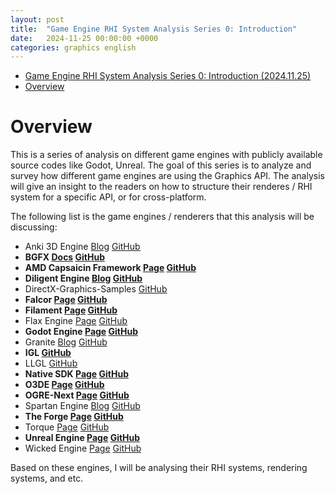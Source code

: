 ```yaml
---
layout: post
title:  "Game Engine RHI System Analysis Series 0: Introduction"
date:   2024-11-25 00:00:00 +0000
categories: graphics english
---
```


- [Game Engine RHI System Analysis Series 0: Introduction (2024.11.25)](#game-engine-rhi-system-analysis-series-0-introduction-20241125)
- [Overview](#overview)

# Overview

This is a series of analysis on different game engines with publicly available source codes like Godot, Unreal. The goal of this series is to analyze and survey how different game engines are using the Graphics API. The analysis will give an insight to the readers on how to structure their renderes / RHI system for a specific API, or for cross-platform.

The following list is the game engines / renderers that this analysis will be discussing:

* Anki 3D Engine [Blog](https://anki3d.org/) [GitHub](https://github.com/godlikepanos/anki-3d-engine)
* **BGFX [Docs](https://bkaradzic.github.io/bgfx/overview.html) [GitHub](https://github.com/bkaradzic/bgfx)**
* **AMD Capsaicin Framework [Page](https://gpuopen.com/capsaicin/) [GitHub](https://github.com/GPUOpen-LibrariesAndSDKs/Capsaicin)**
* **Diligent Engine [Blog](https://diligentgraphics.com/diligent-engine/) [GitHub](https://github.com/DiligentGraphics/DiligentEngine)**
* DirectX-Graphics-Samples [GitHub](https://github.com/microsoft/DirectX-Graphics-Samples)
* **Falcor [Page](https://developer.nvidia.com/falcor) [GitHub](https://github.com/NVIDIAGameWorks/Falcor)**
* **Filament [Page](https://google.github.io/filament/) [GitHub](https://github.com/google/filament)**
* Flax Engine [Page](https://flaxengine.com/) [GitHub](https://github.com/FlaxEngine/FlaxEngine)
* **Godot Engine [Page](https://godotengine.org/) [GitHub](https://github.com/godotengine/godot)**
* Granite [Blog](https://themaister.net/blog/) [GitHub](https://github.com/Themaister/Granite)
* **IGL [GitHub](https://github.com/facebook/igl)**
* LLGL [GitHub](https://github.com/LukasBanana/LLGL)
* **Native SDK [Page](https://docs.imgtec.com/sdk-documentation/html/introduction.html) [GitHub](https://github.com/powervr-graphics/Native_SDK)**
* **O3DE [Page](https://o3de.org/) [GitHub](https://github.com/o3de/o3de)**
* **OGRE-Next [Page](https://ogrecave.github.io/ogre-next/api/latest/) [GitHub](https://github.com/OGRECave/ogre-next)**
* Spartan Engine [Blog](https://panoskarabelas.com/) [GitHub](https://github.com/PanosK92/SpartanEngine)
* **The Forge [Page](https://theforge.dev/) [GitHub](https://github.com/ConfettiFX/The-Forge)**
* Torque [Page](https://torque3d.org/) [GitHub](https://github.com/TorqueGameEngines/Torque3D)
* **Unreal Engine [Page](https://www.unrealengine.com/en-US) [GitHub](https://github.com/EpicGames/UnrealEngine)**
* Wicked Engine [Page](https://wickedengine.net/) [GitHub](https://github.com/turanszkij/WickedEngine)

Based on these engines, I will be analysing their RHI systems, rendering systems, and etc.